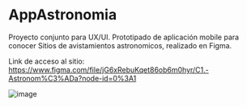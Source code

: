 # AppAstronomia

Proyecto conjunto para UX/UI. Prototipado de aplicación mobile para conocer Sitios de avistamientos astronomicos, realizado en Figma.

Link de acceso al sitio: https://www.figma.com/file/jG6xRebuKqet86ob6m0hyr/C1.-Astronom%C3%ADa?node-id=0%3A1

![image](https://user-images.githubusercontent.com/81306209/140739828-ff665a37-2564-4d67-b85a-d681bb31402b.png)
